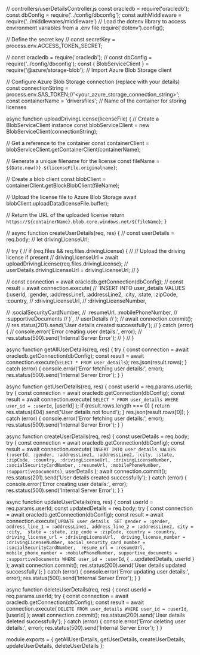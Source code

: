 // controllers/userDetailsController.js
const oracledb = require('oracledb');
const dbConfig = require('../config/dbconfig');
const authMiddleware = require('../middlewares/middleware')
// Load the dotenv library to access environment variables from a .env file
require('dotenv').config();

// Define the secret key
// const secretKey = process.env.ACCESS_TOKEN_SECRET;

// const oracledb = require('oracledb');
// const dbConfig = require('../config/dbconfig');
const { BlobServiceClient } = require('@azure/storage-blob'); // Import Azure Blob Storage client

// Configure Azure Blob Storage connection (replace with your details)
const connectionString = process.env.SAS_TOKEN;//'<your_azure_storage_connection_string>';
const containerName = 'driversfiles'; // Name of the container for storing licenses

async function uploadDrivingLicense(licenseFile) {
  // Create a BlobServiceClient instance
  const blobServiceClient = new BlobServiceClient(connectionString);

  // Get a reference to the container
  const containerClient = blobServiceClient.getContainerClient(containerName);

  // Generate a unique filename for the license
  const fileName = `${Date.now()}-${licenseFile.originalname}`;

  // Create a blob client
  const blobClient = containerClient.getBlockBlobClient(fileName);

  // Upload the license file to Azure Blob Storage
  await blobClient.uploadData(licenseFile.buffer);

  // Return the URL of the uploaded license
  return `https://${containerName}.blob.core.windows.net/${fileName}`;
}

// async function createUserDetails(req, res) {
//   const userDetails = req.body;
//   let drivingLicenseUrl;

//   try {
//     if (req.files && req.files.drivingLicense) {
//       // Upload the driving license if present
//       drivingLicenseUrl = await uploadDrivingLicense(req.files.drivingLicense);
//       userDetails.drivingLicenseUrl = drivingLicenseUrl;
//     }

//     const connection = await oracledb.getConnection(dbConfig);
//     const result = await connection.execute(
//       `INSERT INTO user_details VALUES (:userId, :gender, :addressLine1, :addressLine2, :city, :state, :zipCode, :country, 
//         :drivingLicenseUrl, 
//         :drivingLicenseNumber,
        
//         :socialSecurityCardNumber,
//          :resumeUrl, :mobilePhoneNumber,
//           :supportiveDocuments
//         )`,
//       userDetails
//     );
//     await connection.commit();
//     res.status(201).send('User details created successfully');
//   } catch (error) {
//     console.error('Error creating user details:', error);
//     res.status(500).send('Internal Server Error');
//   }
// }



async function getAllUserDetails(req, res) {
  try {
    const connection = await oracledb.getConnection(dbConfig);
    const result = await connection.execute(`SELECT * FROM user_details`);
    res.json(result.rows);
  } catch (error) {
    console.error('Error fetching user details:', error);
    res.status(500).send('Internal Server Error');
  }
}

async function getUserDetails(req, res) {
  const userId = req.params.userId;
  try {
    const connection = await oracledb.getConnection(dbConfig);
    const result = await connection.execute(
      `SELECT * FROM user_details WHERE user_id = :userId`,
      [userId]
    );
    if (result.rows.length === 0) {
      return res.status(404).send('User details not found');
    }
    res.json(result.rows[0]);
  } catch (error) {
    console.error('Error fetching user details:', error);
    res.status(500).send('Internal Server Error');
  }
}

async function createUserDetails(req, res) {
  const userDetails = req.body;
  try {
    const connection = await oracledb.getConnection(dbConfig);
    const result = await connection.execute(
      `INSERT INTO user_details VALUES (:userId, :gender, :addressLine1, :addressLine2, :city, :state, :zipCode, :country, :drivingLicenseUrl, :drivingLicenseNumber, 
        :socialSecurityCardNumber, :resumeUrl, :mobilePhoneNumber, :supportiveDocuments)`,
      userDetails
    );
    await connection.commit();
    res.status(201).send('User details created successfully');
  } catch (error) {
    console.error('Error creating user details:', error);
    res.status(500).send('Internal Server Error');
  }
}

async function updateUserDetails(req, res) {
  const userId = req.params.userId;
  const updatedDetails = req.body;
  try {
    const connection = await oracledb.getConnection(dbConfig);
    const result = await connection.execute(
      `UPDATE user_details 
       SET gender = :gender, address_line_1 = :addressLine1, address_line_2 = :addressLine2, city = :city, 
           state = :state, zip_code = :zipCode, country = :country, driving_license_url = :drivingLicenseUrl, 
           driving_license_number = :drivingLicenseNumber, social_security_card_number = :socialSecurityCardNumber, 
           resume_url = :resumeUrl, mobile_phone_number = :mobilePhoneNumber, supportive_documents = :supportiveDocuments
       WHERE user_id = :userId`,
      { ...updatedDetails, userId }
    );
    await connection.commit();
    res.status(200).send('User details updated successfully');
  } catch (error) {
    console.error('Error updating user details:', error);
    res.status(500).send('Internal Server Error');
  }
}

async function deleteUserDetails(req, res) {
  const userId = req.params.userId;
  try {
    const connection = await oracledb.getConnection(dbConfig);
    const result = await connection.execute(
      `DELETE FROM user_details WHERE user_id = :userId`,
      [userId]
    );
    await connection.commit();
    res.status(200).send('User details deleted successfully');
  } catch (error) {
    console.error('Error deleting user details:', error);
    res.status(500).send('Internal Server Error');
  }
}

module.exports = {
  getAllUserDetails,
  getUserDetails,
  createUserDetails,
  updateUserDetails,
  deleteUserDetails
};